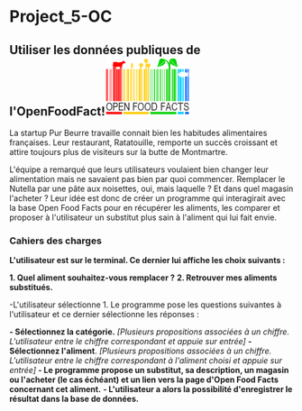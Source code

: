 # Project_5-OC
## Utiliser les données publiques de l'OpenFoodFact!![Image of Openfoodfact](Images/Open_Food_Facts_logo.svg.png)
La startup Pur Beurre travaille connait bien les habitudes alimentaires françaises. Leur restaurant, Ratatouille, remporte un succès croissant et attire toujours plus de visiteurs sur la butte de Montmartre.

L'équipe a remarqué que leurs utilisateurs voulaient bien changer leur alimentation mais ne savaient pas bien par quoi commencer. Remplacer le Nutella par une pâte aux noisettes, oui, mais laquelle ? Et dans quel magasin l'acheter ? Leur idée est donc de créer un programme qui interagirait avec la base Open Food Facts pour en récupérer les aliments, les comparer et proposer à l'utilisateur un substitut plus sain à l'aliment qui lui fait envie.

### Cahiers des charges
**L'utilisateur est sur le terminal. Ce dernier lui affiche les choix suivants :**

**1. Quel aliment souhaitez-vous remplacer ?**
**2. Retrouver mes aliments substitués.**

-L'utilisateur sélectionne 1. Le programme pose les questions suivantes à l'utilisateur et ce dernier sélectionne les réponses :

**- Sélectionnez la catégorie.** *[Plusieurs propositions associées à un chiffre. L'utilisateur entre le chiffre correspondant et appuie sur entrée]*
**- Sélectionnez l'aliment**. *[Plusieurs propositions associées à un chiffre. L'utilisateur entre le chiffre correspondant à l'aliment choisi et appuie sur entrée]*
**- Le programme propose un substitut, sa description, un magasin ou l'acheter (le cas échéant) et un lien vers la page d'Open Food Facts concernant cet aliment.**
**- L'utilisateur a alors la possibilité d'enregistrer le résultat dans la base de données.**
